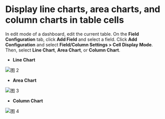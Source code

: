 # Display line charts, area charts, and column charts in table cells

In edit mode of a dashboard, edit the current table. On the **Field Configuration** tab, click **Add Field** and select a field. Click **Add Configuration** and select **Field/Column Settings > Cell Display Mode**. Then, select **Line Chart**, **Area Chart**, or **Column Chart**.

- **Line Chart**

![图 2](/img/src/en/visulization/tablePro/setCharts/setCharts.png) 

- **Area Chart**

![图 3](/img/src/en/visulization/tablePro/setCharts/setCharts.png) 

- **Column Chart**

![图 4](/img/src/en/visulization/tablePro/setCharts/setCharts.png) 